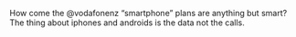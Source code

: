 <!--
id: 258972568
link: http://kevinisom.info/post/258972568/how-come-the-vodafonenz-smartphone-plans-are
slug: how-come-the-vodafonenz-smartphone-plans-are
date: Fri Nov 27 2009 15:55:48 GMT+1300 (NZDT)
raw: {"blog_name":"kevinisom","id":258972568,"post_url":"http://kevinisom.info/post/258972568/how-come-the-vodafonenz-smartphone-plans-are","slug":"how-come-the-vodafonenz-smartphone-plans-are","type":"text","date":"2009-11-27 02:55:48 GMT","timestamp":1259290548,"state":"published","format":"html","reblog_key":"Ci5XO9kK","tags":[],"short_url":"http://tmblr.co/Zw68YyFRvkO","highlighted":[],"feed_item":"http://twitter.com/kev_nz/statuses/6098563572","from_feed_id":"650289","note_count":0,"title":null,"body":"<p>How come the @vodafonenz &#8220;smartphone&#8221; plans are anything but smart? The thing about iphones and androids is the data not the calls.</p>"}
publish: 2009-11-027
tags: 
title: null
-->


How come the @vodafonenz “smartphone” plans are anything but smart? The
thing about iphones and androids is the data not the calls.


